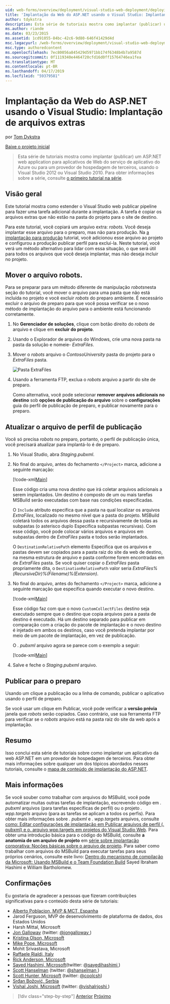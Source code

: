 ```yaml
---
uid: web-forms/overview/deployment/visual-studio-web-deployment/deploying-extra-files
title: 'Implantação da Web do ASP.NET usando o Visual Studio: Implantando arquivos extras | Microsoft Docs'
author: tdykstra
description: Esta série de tutoriais mostra como implantar (publicar) um ASP.NET web de aplicativo para aplicativos de Web do serviço de aplicativo do Azure ou para um provedor de hospedagem de terceiros, usin...
ms.author: riande
ms.date: 03/23/2015
ms.assetid: 1cd91055-84bc-42c6-9d80-646f41429d4d
msc.legacyurl: /web-forms/overview/deployment/visual-studio-web-deployment/deploying-extra-files
msc.type: authoredcontent
ms.openlocfilehash: 7ec80056a845429d5971bb174f6348b4b7a9587d
ms.sourcegitcommit: 0f1119340e4464720cfd16d0ff15764746ea1fea
ms.translationtype: MT
ms.contentlocale: pt-BR
ms.lasthandoff: 04/17/2019
ms.locfileid: "59379581"
---
```

# <a name="aspnet-web-deployment-using-visual-studio-deploying-extra-files"></a>Implantação da Web do ASP.NET usando o Visual Studio: Implantação de arquivos extras

por [Tom Dykstra](https://github.com/tdykstra)

[Baixe o projeto inicial](http://go.microsoft.com/fwlink/p/?LinkId=282627)

> Esta série de tutoriais mostra como implantar (publicar) um ASP.NET web application para aplicativos de Web do serviço de aplicativo do Azure ou para um provedor de hospedagem de terceiros, usando o Visual Studio 2012 ou Visual Studio 2010. Para obter informações sobre a série, consulte [o primeiro tutorial na série](introduction.md).


## <a name="overview"></a>Visão geral

Este tutorial mostra como estender o Visual Studio web publicar pipeline para fazer uma tarefa adicional durante a implantação. A tarefa é copiar os arquivos extras que não estão na pasta do projeto para o site de destino.

Para este tutorial, você copiará um arquivo extra: *robots*. Você deseja implantar esse arquivo para o preparo, mas não para produção. Na [a implantação para produção](deploying-to-production.md) tutorial, você adicionou esse arquivo ao projeto e configurou a produção publicar perfil para excluí-la. Neste tutorial, você verá um método alternativo para lidar com essa situação, o que será útil para todos os arquivos que você deseja implantar, mas não deseja incluir no projeto.

## <a name="move-the-robotstxt-file"></a>Mover o arquivo robots.

Para se preparar para um método diferente de manipulação *robots*nesta seção do tutorial, você mover o arquivo para uma pasta que não está incluída no projeto e você excluir *robots* do preparo ambiente. É necessário excluir o arquivo de preparo para que você possa verificar se o novo método de implantação do arquivo para o ambiente está funcionando corretamente.

1. No **Gerenciador de soluções**, clique com botão direito do *robots* de arquivo e clique em **excluir do projeto**.
2. Usando o Explorador de arquivos do Windows, crie uma nova pasta na pasta da solução e nomeie- *ExtraFiles*.
3. Mover o *robots* arquivo o *ContosoUniversity* pasta do projeto para o *ExtraFiles* pasta.

    ![Pasta ExtraFiles](deploying-extra-files/_static/image1.png)
4. Usando a ferramenta FTP, exclua o *robots* arquivo a partir do site de preparo.

    Como alternativa, você pode selecionar **remover arquivos adicionais no destino** sob **opções de publicação do arquivo** sobre o **configurações** guia do perfil de publicação de preparo, e publicar novamente para o preparo.

## <a name="update-the-publish-profile-file"></a>Atualizar o arquivo de perfil de publicação

Você só precisa *robots* no preparo, portanto, o perfil de publicação única, você precisará atualizar para implantá-lo é de preparo.

1. No Visual Studio, abra *Staging.pubxml*.
2. No final do arquivo, antes do fechamento `</Project>` marca, adicione a seguinte marcação:

    [!code-xml[Main](deploying-extra-files/samples/sample1.xml)]

    Esse código cria uma nova *destino* que irá coletar arquivos adicionais a serem implantados. Um destino é composto de um ou mais tarefas MSBuild serão executadas com base nas condições especificadas.

    O `Include` atributo especifica que a pasta na qual localizar os arquivos *ExtraFiles*, localizado no mesmo nível que a pasta do projeto. MSBuild coletará todos os arquivos dessa pasta e recursivamente de todas as subpastas (o asterisco duplo Especifica subpastas recursivas). Com esse código, você pode colocar vários arquivos e arquivos em subpastas dentro de *ExtraFiles* pasta e todos serão implantados.

    O `DestinationRelativePath` elemento Especifica que os arquivos e pastas devem ser copiados para a pasta raiz do site da web de destino, na mesma estrutura de arquivo e pasta conforme forem encontradas em de *ExtraFiles* pasta. Se você quiser copiar o *ExtraFiles* pasta propriamente dita, o `DestinationRelativePath` valor seria *ExtraFiles\%(RecursiveDir)%(Filename)%(Extension)*.
3. No final do arquivo, antes do fechamento `</Project>` marca, adicione a seguinte marcação que especifica quando executar o novo destino.

    [!code-xml[Main](deploying-extra-files/samples/sample2.xml)]

    Esse código faz com que o novo `CustomCollectFiles` destino seja executado sempre que o destino que copia arquivos para a pasta de destino é executado. Há um destino separado para publicar em comparação com a criação do pacote de implantação e o novo destino é injetado em ambos os destinos, caso você pretenda implantar por meio de um pacote de implantação, em vez de publicação.

    O *. pubxml* arquivo agora se parece com o exemplo a seguir:

    [!code-xml[Main](deploying-extra-files/samples/sample3.xml?highlight=53-71)]
4. Salve e feche o *Staging.pubxml* arquivo.

## <a name="publish-to-staging"></a>Publicar para o preparo

Usando um clique a publicação ou a linha de comando, publicar o aplicativo usando o perfil de preparo.

Se você usar um clique em Publicar, você pode verificar a **versão prévia** janela que *robots* serão copiados. Caso contrário, use sua ferramenta FTP para verificar se o *robots* arquivo está na pasta raiz do site da web após a implantação.

## <a name="summary"></a>Resumo

Isso conclui esta série de tutoriais sobre como implantar um aplicativo da web ASP.NET em um provedor de hospedagem de terceiros. Para obter mais informações sobre qualquer um dos tópicos abordados nesses tutoriais, consulte o [mapa de conteúdo de implantação do ASP.NET](https://go.microsoft.com/fwlink/p/?LinkId=282413).

## <a name="more-information"></a>Mais informações

Se você souber como trabalhar com arquivos do MSBuild, você pode automatizar muitas outras tarefas de implantação, escrevendo código em *. pubxml* arquivos (para tarefas específicas de perfil) ou o projeto *. wpp.targets* arquivo (para as tarefas se aplicam a todos os perfis). Para obter mais informações sobre *. pubxml* e *. wpp.targets* arquivos, consulte [como: Editar configurações de implantação em Publicar arquivos de perfil (. pubxml) e o. arquivo wpp.targets em projetos do Visual Studio Web](https://msdn.microsoft.com/library/ff398069). Para obter uma introdução básica para o código do MSBuild, consulte **a anatomia de um arquivo de projeto** em [série sobre implantação corporativa: Noções básicas sobre o arquivo de projeto](../web-deployment-in-the-enterprise/understanding-the-project-file.md). Para saber como trabalhar com arquivos do MSBuild para executar tarefas para seus próprios cenários, consulte este livro: [Dentro do mecanismo de compilação da Microsoft: Usando MSBuild e o Team Foundation Build](http://msbuildbook.com) Sayed Ibraham Hashimi e William Bartholomew.

## <a name="acknowledgements"></a>Confirmações

Eu gostaria de agradecer a pessoas que fizeram contribuições significativas para o conteúdo desta série de tutoriais:

- [Alberto Poblacion, MVP &amp; MCT, Espanha](https://mvp.microsoft.com/mvp/Alberto%20Poblacion%20Bolano-36772)
- Jarod Ferguson, MVP de desenvolvimento de plataforma de dados, dos Estados Unidos
- Harsh Mittal, Microsoft
- [Jon Galloway](https://weblogs.asp.net/jgalloway) (twitter: [ @jongalloway ](http://twitter.com/jongalloway))
- [Kristina Olson, Microsoft](https://blogs.iis.net/krolson/default.aspx)
- [Mike Pope, Microsoft](http://www.mikepope.com/blog/DisplayBlog.aspx)
- Mohit Srivastava, Microsoft
- [Raffaele Rialdi, Italy](http://www.iamraf.net/)
- [Rick Anderson, Microsoft](https://blogs.msdn.com/b/rickandy/)
- [Sayed Hashimi, Microsoft](http://sedodream.com/default.aspx)(twitter: [ @sayedihashimi ](http://twitter.com/sayedihashimi))
- [Scott Hanselman](http://www.hanselman.com/blog/) (twitter: [ @shanselman ](http://twitter.com/shanselman))
- [Scott Hunter, Microsoft](https://blogs.msdn.com/b/scothu/) (twitter: [@coolcsh](http://twitter.com/coolcsh))
- [Srđan Božović, Serbia](http://msforge.net/blogs/zmajcek/)
- [Vishal Joshi, Microsoft](http://vishaljoshi.blogspot.com/) (twitter: [ @vishalrjoshi ](http://twitter.com/vishalrjoshi))

> [!div class="step-by-step"]
> [Anterior](command-line-deployment.md)
> [Próximo](troubleshooting.md)
